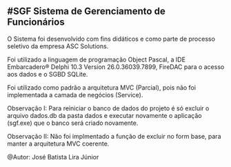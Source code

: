 #SGF
Sistema de Gerenciamento de Funcionários
----------------------------------------------
O Sistema foi desenvolvido com fins didáticos e como parte de processo seletivo da empresa ASC Solutions. 

Foi utilizado a linguagem de programação Object Pascal, a IDE Embarcadero® Delphi 10.3 Version 26.0.36039.7899, FireDAC para o acesso aos dados e o SGBD SQLite.

Foi utilizado como padrão a arquitetura MVC (Parcial), pois não foi implementada a camada de negócios (Service).

Observação I: Para reiniciar o banco de dados do projeto é só excluir o arquivo dados.db da pasta dados e executar novamente o aplicação (sgf.exe) que o banco será criado novamente.

Observação II: Não foi implmentado a função de excluir no form base, para manter a arquitetura MVC coerente.

@Autor: José Batista Lira Júnior
